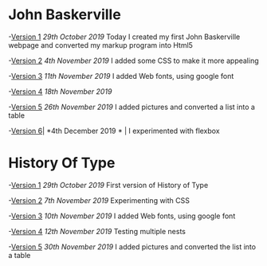John Baskerville
================

  -[Version 1](https://caitlincrowe01.github.io/John.Baskerville/Johnbaskerville.html)
  *29th October 2019* 
  Today I created my first John Baskerville webpage and converted my markup program into Html5
   

   -[Version 2](https://caitlincrowe01.github.io/John.Baskerville/Johnbaskerville2.html)
   *4th November 2019*
   I added some CSS to make it more appealing 

   -[Version 3](https://caitlincrowe01.github.io/John.Baskerville/johnbaskerville3.html)
   *11th November 2019*
   I added Web fonts, using google font

   -[Version 4](https://caitlincrowe01.github.io/John.Baskerville/johnbaskerville4.html)
   *18th November 2019*

   -[Version 5](https://caitlincrowe01.github.io/John.Baskerville/johnbaskerville5.html)
   *26th November 2019*
   I added pictures and converted a list into a table

   -[Version 6](https://caitlincrowe01.github.io/John.Baskerville/johnbaskerville6.html)|
  *4th December 2019 * |
   I experimented with flexbox
  
History Of Type
================

  -[Version 1](https://caitlincrowe01.github.io/John.Baskerville/historyoftype.html)
  *29th October 2019* 
  First version of History of Type 
   

   -[Version 2](https://caitlincrowe01.github.io/John.Baskerville/historyoftype2.html)
   *7th November 2019*
   Experimenting with CSS 

   -[Version 3](https://caitlincrowe01.github.io/John.Baskerville/historyoftype3.html)
   *10th November 2019*
   I added Web fonts, using google font

   -[Version 4](https://caitlincrowe01.github.io/John.Baskerville/historyoftype4.html)
   *12th November 2019*
   Testing multiple nests 

   -[Version 5](https://caitlincrowe01.github.io/John.Baskerville/historyoftype5)
   *30th November 2019*
   I added pictures and converted the list into a table


  